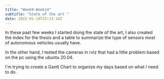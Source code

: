 ```yaml
---
title: "Week9-Week14"
subtitle: "State of the art "
date: 2022-01-18T23:23:14Z
---
```


In these past few weeks I started doing the state of the art, I also created the index for the thesis and a table to summarize the type of sensors most of autonomous vehicles usually have.

In the other hand, I tested the cameras in rviz that had a little problem based on the pc using the ubuntu 20.04.

I'm trying to create a Gantt Chart to organize my days based on what I need to do.



